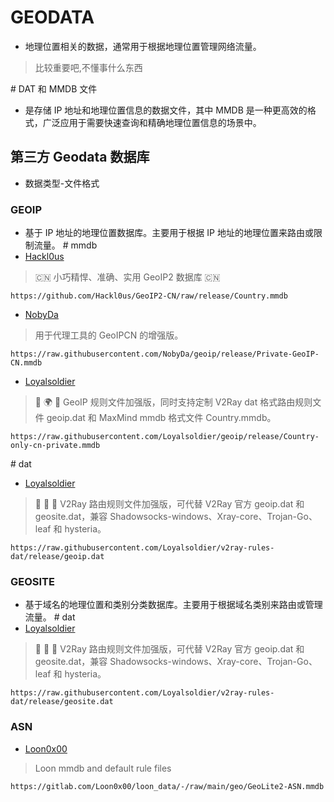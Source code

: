 # GEODATA
- 地理位置相关的数据，通常用于根据地理位置管理网络流量。
> 比较重要吧,不懂事什么东西

\# DAT 和 MMDB 文件
- 是存储 IP 地址和地理位置信息的数据文件，其中 MMDB 是一种更高效的格式，广泛应用于需要快速查询和精确地理位置信息的场景中。

## 第三方 Geodata 数据库 
- 数据类型-文件格式
### GEOIP
- 基于 IP 地址的地理位置数据库。主要用于根据 IP 地址的地理位置来路由或限制流量。
\# mmdb
- [Hackl0us](https://github.com/Hackl0us/GeoIP2-CN/) 
> 🇨🇳 小巧精悍、准确、实用 GeoIP2 数据库 🇨🇳
```
https://github.com/Hackl0us/GeoIP2-CN/raw/release/Country.mmdb
```
- [NobyDa](https://github.com/NobyDa/geoip) 
> 用于代理工具的 GeoIPCN 的增强版。
```
https://raw.githubusercontent.com/NobyDa/geoip/release/Private-GeoIP-CN.mmdb
```
- [Loyalsoldier](https://github.com/Loyalsoldier/geoip) 
> 🌚 🌍 🌝 GeoIP 规则文件加强版，同时支持定制 V2Ray dat 格式路由规则文件 geoip.dat 和 MaxMind mmdb 格式文件 Country.mmdb。
```
https://raw.githubusercontent.com/Loyalsoldier/geoip/release/Country-only-cn-private.mmdb
```

\# dat
- [Loyalsoldier](https://github.com/Loyalsoldier/v2ray-rules-dat) 
> 🦄 🎃 👻 V2Ray 路由规则文件加强版，可代替 V2Ray 官方 geoip.dat 和 geosite.dat，兼容 Shadowsocks-windows、Xray-core、Trojan-Go、leaf 和 hysteria。
```
https://raw.githubusercontent.com/Loyalsoldier/v2ray-rules-dat/release/geoip.dat
```

### GEOSITE
- 基于域名的地理位置和类别分类数据库。主要用于根据域名类别来路由或管理流量。
\# dat
- [Loyalsoldier](https://github.com/Loyalsoldier/v2ray-rules-dat) 
> 🦄 🎃 👻 V2Ray 路由规则文件加强版，可代替 V2Ray 官方 geoip.dat 和 geosite.dat，兼容 Shadowsocks-windows、Xray-core、Trojan-Go、leaf 和 hysteria。
```
https://raw.githubusercontent.com/Loyalsoldier/v2ray-rules-dat/release/geosite.dat
```

### ASN
- [Loon0x00](https://gitlab.com/Loon0x00/loon_data) 
> Loon mmdb and default rule files
```
https://gitlab.com/Loon0x00/loon_data/-/raw/main/geo/GeoLite2-ASN.mmdb
```
